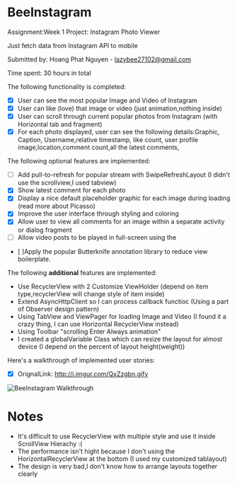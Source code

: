 # BeeInstagram
Assignment:Week 1 Project: Instagram Photo Viewer

Just fetch data from Instagram API to mobile

Submitted by: Hoang Phat Nguyen - lazybee27102@gmail.com

Time spent: 30 hours in total 

The following functionality is completed:

* [X] User can see the most popular Image and Video of Instagram
* [X] User can like (love) that image or video (just animation,nothing inside)
* [X] User can scroll through current popular photos from Instagram (with Horizontal tab and fragment)
* [X] For each photo displayed, user can see the following details:Graphic, Caption, Username,relative timestamp, like count, user profile image,location,comment count,all the latest comments,

The following optional features are implemented:

* [ ] Add pull-to-refresh for popular stream with SwipeRefreshLayout (I didn't use the scrollview,I used tabview)
* [X] Show latest comment for each photo 
* [X] Display a nice default placeholder graphic for each image during loading (read more about Picasso)
* [X] Improve the user interface through styling and coloring
* [X] Allow user to view all comments for an image within a separate activity or dialog fragment 
* [ ] Allow video posts to be played in full-screen using the
* [ ]Apply the popular Butterknife annotation library to reduce view boilerplate.

The following **additional** features are implemented:

- Use RecyclerView with 2 Customize ViewHolder (depend on item type,recyclerView will change style of item inside) 
- Extend AsyncHttpClient so I can process callback functioc (Using a part of Observer design pattern)
- Using TabView and ViewPager for loading Image and Video (I found it a crazy thing, I can use Horizontal RecyclerView instead)
- Using Toolbar "scrolling Enter Always animation"
- I created a globalVariable Class which can resize the layout for almost device (I depend on the percent of layout height(weight))

Here's a walkthrough of implemented user stories:
* [X] OrignalLink: http://i.imgur.com/QxZzgbn.gifv

<img src='http://imgur.com/tKMNVFK' title='BeeInstagram Walkthrough' width='' alt='BeeInstagram Walkthrough' />


# Notes
- It's difficult to use RecyclerView with multiple style and use it inside ScrollView Hierachy :(
- The performance isn't hight because I don't using the HorizontalRecyclerView at the bottom (I used my customized tablayout)
- The design is very bad,I don't know how to arrange layouts together clearly

